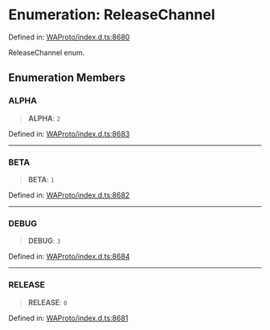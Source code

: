 # Enumeration: ReleaseChannel

Defined in: [WAProto/index.d.ts:8680](https://github.com/Fokusdotid/Baileys/blob/4aa08196a497251af5be42856601e02d8a85cce8/WAProto/index.d.ts#L8680)

ReleaseChannel enum.

## Enumeration Members

### ALPHA

> **ALPHA**: `2`

Defined in: [WAProto/index.d.ts:8683](https://github.com/Fokusdotid/Baileys/blob/4aa08196a497251af5be42856601e02d8a85cce8/WAProto/index.d.ts#L8683)

***

### BETA

> **BETA**: `1`

Defined in: [WAProto/index.d.ts:8682](https://github.com/Fokusdotid/Baileys/blob/4aa08196a497251af5be42856601e02d8a85cce8/WAProto/index.d.ts#L8682)

***

### DEBUG

> **DEBUG**: `3`

Defined in: [WAProto/index.d.ts:8684](https://github.com/Fokusdotid/Baileys/blob/4aa08196a497251af5be42856601e02d8a85cce8/WAProto/index.d.ts#L8684)

***

### RELEASE

> **RELEASE**: `0`

Defined in: [WAProto/index.d.ts:8681](https://github.com/Fokusdotid/Baileys/blob/4aa08196a497251af5be42856601e02d8a85cce8/WAProto/index.d.ts#L8681)
